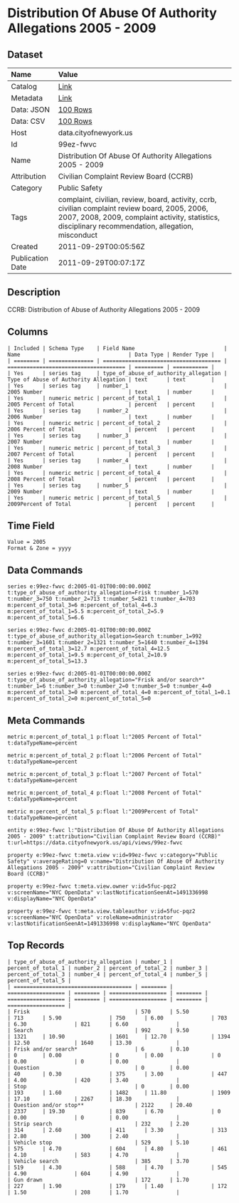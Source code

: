 # Distribution Of Abuse Of Authority Allegations 2005 - 2009

## Dataset

| Name | Value |
| :--- | :---- |
| Catalog | [Link](https://catalog.data.gov/dataset/distribution-of-abuse-of-authority-allegations-2005-2009-acce0) |
| Metadata | [Link](https://data.cityofnewyork.us/api/views/99ez-fwvc) |
| Data: JSON | [100 Rows](https://data.cityofnewyork.us/api/views/99ez-fwvc/rows.json?max_rows=100) |
| Data: CSV | [100 Rows](https://data.cityofnewyork.us/api/views/99ez-fwvc/rows.csv?max_rows=100) |
| Host | data.cityofnewyork.us |
| Id | 99ez-fwvc |
| Name | Distribution Of Abuse Of Authority Allegations 2005 - 2009 |
| Attribution | Civilian Complaint Review Board (CCRB) |
| Category | Public Safety |
| Tags | complaint, civilian, review, board, activity, ccrb, civilian complaint review board, 2005, 2006, 2007, 2008, 2009, complaint activity, statistics, disciplinary recommendation, allegation, misconduct |
| Created | 2011-09-29T00:05:56Z |
| Publication Date | 2011-09-29T00:07:17Z |

## Description

CCRB: Distribution of Abuse of Authority Allegations 2005 - 2009

## Columns

```ls
| Included | Schema Type    | Field Name                            | Name                                  | Data Type | Render Type |
| ======== | ============== | ===================================== | ===================================== | ========= | =========== |
| Yes      | series tag     | type_of_abuse_of_authority_allegation | Type of Abuse of Authority Allegation | text      | text        |
| Yes      | series tag     | number_1                              | 2005 Number                           | text      | number      |
| Yes      | numeric metric | percent_of_total_1                    | 2005 Percent of Total                 | percent   | percent     |
| Yes      | series tag     | number_2                              | 2006 Number                           | text      | number      |
| Yes      | numeric metric | percent_of_total_2                    | 2006 Percent of Total                 | percent   | percent     |
| Yes      | series tag     | number_3                              | 2007 Number                           | text      | number      |
| Yes      | numeric metric | percent_of_total_3                    | 2007 Percent of Total                 | percent   | percent     |
| Yes      | series tag     | number_4                              | 2008 Number                           | text      | number      |
| Yes      | numeric metric | percent_of_total_4                    | 2008 Percent of Total                 | percent   | percent     |
| Yes      | series tag     | number_5                              | 2009 Number                           | text      | number      |
| Yes      | numeric metric | percent_of_total_5                    | 2009Percent of Total                  | percent   | percent     |
```

## Time Field

```ls
Value = 2005
Format & Zone = yyyy
```

## Data Commands

```ls
series e:99ez-fwvc d:2005-01-01T00:00:00.000Z t:type_of_abuse_of_authority_allegation=Frisk t:number_1=570 t:number_3=750 t:number_2=713 t:number_5=821 t:number_4=703 m:percent_of_total_3=6 m:percent_of_total_4=6.3 m:percent_of_total_1=5.5 m:percent_of_total_2=5.9 m:percent_of_total_5=6.6

series e:99ez-fwvc d:2005-01-01T00:00:00.000Z t:type_of_abuse_of_authority_allegation=Search t:number_1=992 t:number_3=1601 t:number_2=1321 t:number_5=1640 t:number_4=1394 m:percent_of_total_3=12.7 m:percent_of_total_4=12.5 m:percent_of_total_1=9.5 m:percent_of_total_2=10.9 m:percent_of_total_5=13.3

series e:99ez-fwvc d:2005-01-01T00:00:00.000Z t:type_of_abuse_of_authority_allegation="Frisk and/or search*" t:number_1=6 t:number_3=0 t:number_2=0 t:number_5=0 t:number_4=0 m:percent_of_total_3=0 m:percent_of_total_4=0 m:percent_of_total_1=0.1 m:percent_of_total_2=0 m:percent_of_total_5=0
```

## Meta Commands

```ls
metric m:percent_of_total_1 p:float l:"2005 Percent of Total" t:dataTypeName=percent

metric m:percent_of_total_2 p:float l:"2006 Percent of Total" t:dataTypeName=percent

metric m:percent_of_total_3 p:float l:"2007 Percent of Total" t:dataTypeName=percent

metric m:percent_of_total_4 p:float l:"2008 Percent of Total" t:dataTypeName=percent

metric m:percent_of_total_5 p:float l:"2009Percent of Total" t:dataTypeName=percent

entity e:99ez-fwvc l:"Distribution Of Abuse Of Authority Allegations 2005 - 2009" t:attribution="Civilian Complaint Review Board (CCRB)" t:url=https://data.cityofnewyork.us/api/views/99ez-fwvc

property e:99ez-fwvc t:meta.view v:id=99ez-fwvc v:category="Public Safety" v:averageRating=0 v:name="Distribution Of Abuse Of Authority Allegations 2005 - 2009" v:attribution="Civilian Complaint Review Board (CCRB)"

property e:99ez-fwvc t:meta.view.owner v:id=5fuc-pqz2 v:screenName="NYC OpenData" v:lastNotificationSeenAt=1491336998 v:displayName="NYC OpenData"

property e:99ez-fwvc t:meta.view.tableauthor v:id=5fuc-pqz2 v:screenName="NYC OpenData" v:roleName=administrator v:lastNotificationSeenAt=1491336998 v:displayName="NYC OpenData"
```

## Top Records

```ls
| type_of_abuse_of_authority_allegation | number_1 | percent_of_total_1 | number_2 | percent_of_total_2 | number_3 | percent_of_total_3 | number_4 | percent_of_total_4 | number_5 | percent_of_total_5 | 
| ===================================== | ======== | ================== | ======== | ================== | ======== | ================== | ======== | ================== | ======== | ================== | 
| Frisk                                 | 570      | 5.50               | 713      | 5.90               | 750      | 6.00               | 703      | 6.30               | 821      | 6.60               | 
| Search                                | 992      | 9.50               | 1321     | 10.90              | 1601     | 12.70              | 1394     | 12.50              | 1640     | 13.30              | 
| Frisk and/or search*                  | 6        | 0.10               | 0        | 0.00               | 0        | 0.00               | 0        | 0.00               | 0        | 0.00               | 
| Question                              | 0        | 0.00               | 40       | 0.30               | 375      | 3.00               | 447      | 4.00               | 420      | 3.40               | 
| Stop                                  | 0        | 0.00               | 193      | 1.60               | 1482     | 11.80              | 1909     | 17.10              | 2267     | 18.30              | 
| Question and/or stop**                | 2122     | 20.40              | 2337     | 19.30              | 839      | 6.70               | 0        | 0.00               | 0        | 0.00               | 
| Strip search                          | 232      | 2.20               | 314      | 2.60               | 411      | 3.30               | 313      | 2.80               | 300      | 2.40               | 
| Vehicle stop                          | 529      | 5.10               | 575      | 4.70               | 604      | 4.80               | 461      | 4.10               | 583      | 4.70               | 
| Vehicle search                        | 385      | 3.70               | 519      | 4.30               | 588      | 4.70               | 545      | 4.90               | 604      | 4.90               | 
| Gun drawn                             | 172      | 1.70               | 227      | 1.90               | 179      | 1.40               | 172      | 1.50               | 208      | 1.70               | 
```